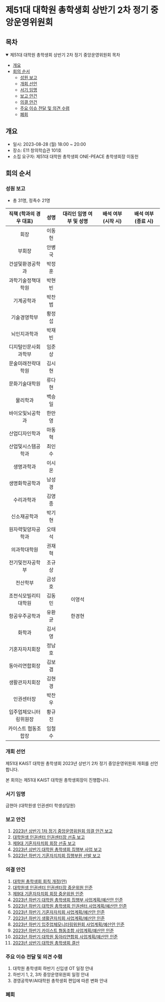 제51대 대학원 총학생회 상반기 2차 정기 중앙운영위원회
===

## 목차
<details open>
<summary>제51대 대학원 총학생회 상반기 2차 정기 중앙운영위원회 목차</summary>
  
- [개요](#개요) 
- [회의 순서](#회의-순서) 
	- [성원 보고](#성원-보고) 
	- [개회 선언](#개회-선언) 
	- [서기 임명](#서기-임명) 
	- [보고 안건](#보고-안건) 
	- [의결 안건](#의결-안건) 
	- [주요 이슈 전달 및 의견 수렴](#주요-이슈-전달-및-의견-수렴) 
	- [폐회](#폐회) 
</details>

## 개요
- 일시: 2023-08-28 (월) 18:00 ~ 20:00
- 장소: E11 창의학습관 101호
- 소집 요구자: 제51대 대학원 총학생회 ONE-PEACE 총학생회장 이동헌

## 회의 순서
### 성원 보고
- 총 31명, 정족수 21명

| 직책 (학과의 경우 대표) | 성명 | 대리인 임명 여부 및 성명 | 배석 여부 (시작 시) | 배석 여부 (종료 시) |
|:---:|:---:|:---:|:---:|:---:|
| 회장 | 이동헌 | | | |
| 부회장 | 안병국 | | | |
| 건설및환경공학과 | 박정훈 | | | |
| 과학기술정책대학원 | 박현빈 | | | |
| 기계공학과 | 박찬범 | | | |
| 기술경영학부 | 황정섭 | | | |
| 뇌인지과학과 | 박재빈 | | | |
| 디지털인문사회과학부 | 임준상 | | |
| 문술미래전략대학원 | 김시현 | | | |
| 문화기술대학원 | 류다현 | | | |
| 물리학과 | 백승일 | | | |
| 바이오및뇌공학과 | 한만영 | | | |
| 산업디자인학과 | 마동혁 | | | |
| 산업및시스템공학과 | 최인수 | | | |
| 생명과학과 | 이시온 | | | |
| 생명화학공학과 | 남성경 | | | |
| 수리과학과 | 김영종 | | | |
| 신소재공학과 | 박기현 | | | |
| 원자력및양자공학과 | 오태석 | | | |
| 의과학대학원 | 권재혁 | | | |
| 전기및전자공학부 | 조규상 | | | |
| 전산학부 | 금성호 | | | |
| 조천식모빌리티대학원 | 김동민 | 이영석 | | |
| 항공우주공학과 | 유환균 | 한경현 | | |
| 화학과 | 김서영 | | | |
| 기혼자자치회장 | 정남호 | | | |
| 동아리연합회장 | 김보겸 | | | |
| 생활관자치회장 | 김현경 | | | |
| 인권센터장 | 박찬우 | | | |
| 입주업체모니터링위원장 | 황규진 | | | |
| 카이스트 협동조합장 | 임철수 | | | |

### 개회 선언
제51대 KAIST 대학원 총학생회 2023년 상반기 2차 정기 중앙운영위원회 개회를 선언합니다. 

본 회의는 제51대 KAIST 대학원 총학생회장이 진행합니다.

### 서기 임명
금현아 (대학원생 인권센터 학생상담원)

### 보고 안건
1. [2023년 상반기 1차 정기 중앙운영위원회 의결 안건 보고](보고안건/agenda01.md)
2. [대학원생 인권센터 인권센터장 선출 보고](보고안건/agenda02.md)
3. [제9대 기혼자자치회 회장 선출 보고](보고안건/agenda03.md)
4. [2023년 상반기 대학원 총학생회 집행부 사업 보고](보고안건/agenda04.md)
5. [2023년 하반기 기혼자지치회 집행부원 선발 보고](보고안건/agenda05.md)

### 의결 안건
1. [대학원 총학생회 회칙 개정(안)](의결안건/agenda01.md)
2. [대학원생 인권센터 인권센터장 중운위원 인준](의결안건/agenda02.md)
3. [제9대 기혼자자치회 회장 중운위원 인준](의결안건/agenda03.md)
4. [2023년 하반기 대학원 총학생회 집행부 사업계획/예산안 인준](의결안건/agenda04.md)
5. [2023년 하반기 대학원 총학생회 인권센터 사업계획/예산안 인준](의결안건/agenda05.md)
6. [2023년 하반기 기혼자자치회 사업계획/예산안 인준](의결안건/agenda11.md)
7. [2023년 하반기 생활관자치회 사업계획/예산안 인준](의결안건/agenda06.md)
8. [2023년 하반기 입주업체모니터링위원회 사업계획/예산안 인준](의결안건/agenda07.md)
9. [2023년 하반기 카이스트 협동조합 사업계획/예산안 인준](의결안건/agenda08/agenda08.md)
10. [2023년 하반기 대학원 동아리연합회 사업계획/예산안 인준](의결안건/agenda09.md)
11. [2023년 상반기 대학원 총학생회 결산](의결안건/agenda10.md)

### 주요 이슈 전달 및 의견 수렴
1. 대학원 총학생회 하반기 신입생 OT 일정 안내
2. 하반기 1, 2, 3차 중앙운영위원회 일정 안내
3. 경영공학부/AI대학원 총학생회 편입에 따른 변화 안내
   
### 폐회
